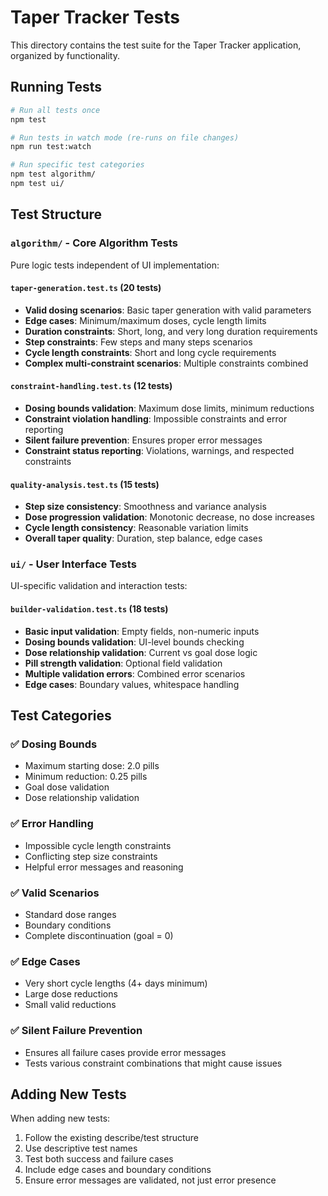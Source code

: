# Taper Tracker Tests

This directory contains the test suite for the Taper Tracker application, organized by functionality.

## Running Tests

```bash
# Run all tests once
npm test

# Run tests in watch mode (re-runs on file changes)
npm run test:watch

# Run specific test categories
npm test algorithm/
npm test ui/
```

## Test Structure

### `algorithm/` - Core Algorithm Tests

Pure logic tests independent of UI implementation:

#### `taper-generation.test.ts` (20 tests)

- **Valid dosing scenarios**: Basic taper generation with valid parameters
- **Edge cases**: Minimum/maximum doses, cycle length limits
- **Duration constraints**: Short, long, and very long duration requirements
- **Step constraints**: Few steps and many steps scenarios
- **Cycle length constraints**: Short and long cycle requirements
- **Complex multi-constraint scenarios**: Multiple constraints combined

#### `constraint-handling.test.ts` (12 tests)

- **Dosing bounds validation**: Maximum dose limits, minimum reductions
- **Constraint violation handling**: Impossible constraints and error reporting
- **Silent failure prevention**: Ensures proper error messages
- **Constraint status reporting**: Violations, warnings, and respected constraints

#### `quality-analysis.test.ts` (15 tests)

- **Step size consistency**: Smoothness and variance analysis
- **Dose progression validation**: Monotonic decrease, no dose increases
- **Cycle length consistency**: Reasonable variation limits
- **Overall taper quality**: Duration, step balance, edge cases

### `ui/` - User Interface Tests

UI-specific validation and interaction tests:

#### `builder-validation.test.ts` (18 tests)

- **Basic input validation**: Empty fields, non-numeric inputs
- **Dosing bounds validation**: UI-level bounds checking
- **Dose relationship validation**: Current vs goal dose logic
- **Pill strength validation**: Optional field validation
- **Multiple validation errors**: Combined error scenarios
- **Edge cases**: Boundary values, whitespace handling

## Test Categories

### ✅ Dosing Bounds

- Maximum starting dose: 2.0 pills
- Minimum reduction: 0.25 pills
- Goal dose validation
- Dose relationship validation

### ✅ Error Handling

- Impossible cycle length constraints
- Conflicting step size constraints
- Helpful error messages and reasoning

### ✅ Valid Scenarios

- Standard dose ranges
- Boundary conditions
- Complete discontinuation (goal = 0)

### ✅ Edge Cases

- Very short cycle lengths (4+ days minimum)
- Large dose reductions
- Small valid reductions

### ✅ Silent Failure Prevention

- Ensures all failure cases provide error messages
- Tests various constraint combinations that might cause issues

## Adding New Tests

When adding new tests:

1. Follow the existing describe/test structure
2. Use descriptive test names
3. Test both success and failure cases
4. Include edge cases and boundary conditions
5. Ensure error messages are validated, not just error presence
